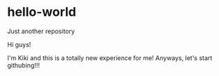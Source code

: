# hello-world
Just another repository

Hi guys!

I'm Kiki and this is a totally new experience for me! Anyways, let's start githubing!!!
